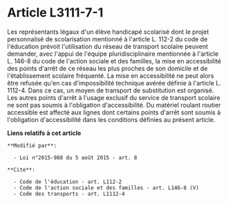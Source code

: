 # Article L3111-7-1

Les représentants légaux d'un élève handicapé scolarisé dont le projet personnalisé de scolarisation mentionné à l'article L.
112-2 du code de l'éducation prévoit l'utilisation du réseau de transport scolaire peuvent demander, avec l'appui de l'équipe
pluridisciplinaire mentionnée à l'article L. 146-8 du code de l'action sociale et des familles, la mise en accessibilité des
points d'arrêt de ce réseau les plus proches de son domicile et de l'établissement scolaire fréquenté. La mise en
accessibilité ne peut alors être refusée qu'en cas d'impossibilité technique avérée définie à l'article L. 1112-4. Dans ce
cas, un moyen de transport de substitution est organisé. Les autres points d'arrêt à l'usage exclusif du service de transport
scolaire ne sont pas soumis à l'obligation d'accessibilité. Du matériel roulant routier accessible est affecté aux lignes
dont certains points d'arrêt sont soumis à l'obligation d'accessibilité dans les conditions définies au présent article.

**Liens relatifs à cet article**

	**Modifié par**:

	  - Loi n°2015-988 du 5 août 2015 - art. 8

	**Cite**:

	  - Code de l'éducation - art. L112-2
	  - Code de l'action sociale et des familles - art. L146-8 (V)
	  - Code des transports - art. L1112-4
